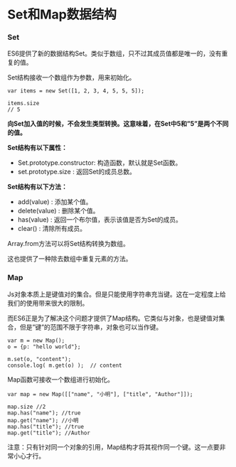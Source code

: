 # Set和Map数据结构

### Set

ES6提供了新的数据结构Set。类似于数组，只不过其成员值都是唯一的，没有重复的值。

Set结构接收一个数组作为参数，用来初始化。

```
var items = new Set([1, 2, 3, 4, 5, 5, 5]);

items.size 
// 5
```

**向Set加入值的时候，不会发生类型转换。这意味着，在Set中5和”5”是两个不同的值。**

**Set结构有以下属性：**

* Set.prototype.constructor: 构造函数，默认就是Set函数。
* set.prototype.size : 返回Set的成员总数。

**Set结构有以下方法：**

* add\(value\) : 添加某个值。
* delete\(value\) : 删除某个值。
* has\(value\) : 返回一个布尔值，表示该值是否为Set的成员。
* clear\(\) : 清除所有成员。



Array.from方法可以将Set结构转换为数组。

这也提供了一种除去数组中重复元素的方法。

### Map

Js对象本质上是键值对的集合。但是只能使用字符串充当键。这在一定程度上给我们的使用带来很大的限制。

而ES6正是为了解决这个问题才提供了Map结构。它类似与对象，也是键值对集合，但是”键”的范围不限于字符串，对象也可以当作键。

```
var m = new Map();
o = {p: "hello world"};

m.set(o, "content");
console.log( m.get(o) );  // content
```

Map函数可接收一个数组进行初始化。

```
var map = new Map([["name", "小明"], ["title", "Author"]]);

map.size //2
map.has("name"); //true
map.get("name"); //小明
map.has("title"); //true
map.get("title"); //Author
```

注意：只有针对同一个对象的引用，Map结构才将其视作同一个键。这一点要非常小心才行。















